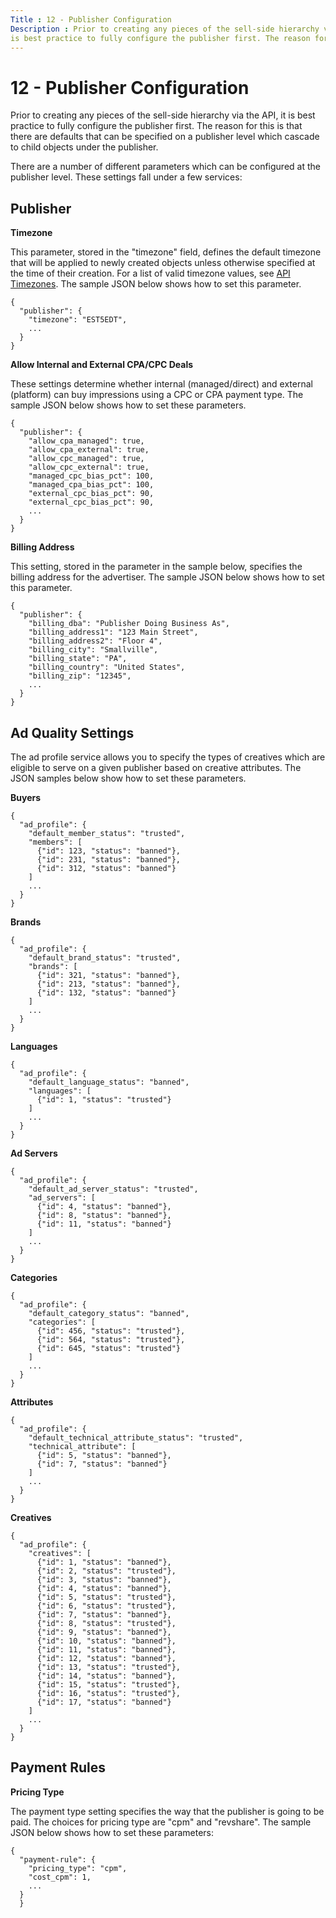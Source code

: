 ```yaml
---
Title : 12 - Publisher Configuration
Description : Prior to creating any pieces of the sell-side hierarchy via the API, it
is best practice to fully configure the publisher first. The reason for
---
```



# 12 - Publisher Configuration



Prior to creating any pieces of the sell-side hierarchy via the API, it
is best practice to fully configure the publisher first. The reason for
this is that there are defaults that can be specified on a publisher
level which cascade to child objects under the publisher.

There are a number of different parameters which can be configured at
the publisher level. These settings fall under a few services:

<div id="ID-00000a19__section_adr_hsm_rwb" >

## Publisher

**Timezone**

This parameter, stored in the "timezone" field, defines the default
timezone that will be applied to newly created objects unless otherwise
specified at the time of their creation. For a list of valid timezone
values, see <a
href="https://docs.xandr.com/bundle/xandr-api/page/api-timezones.html"
class="xref" target="_blank">API Timezones</a>. The sample JSON below
shows how to set this parameter.

``` pre
{
  "publisher": {
    "timezone": "EST5EDT",
    ...
  }
}
```

**Allow Internal and External CPA/CPC Deals**

These settings determine whether internal (managed/direct) and external
(platform) can buy impressions using a CPC or CPA payment type. The
sample JSON below shows how to set these parameters.

``` pre
{
  "publisher": {
    "allow_cpa_managed": true,
    "allow_cpa_external": true,
    "allow_cpc_managed": true,
    "allow_cpc_external": true,
    "managed_cpc_bias_pct": 100,
    "managed_cpa_bias_pct": 100,
    "external_cpc_bias_pct": 90,
    "external_cpc_bias_pct": 90,
    ...
  }
}
```

**Billing Address**

This setting, stored in the parameter in the sample below, specifies the
billing address for the advertiser. The sample JSON below shows how to
set this parameter.

``` pre
{
  "publisher": {
    "billing_dba": "Publisher Doing Business As",
    "billing_address1": "123 Main Street",
    "billing_address2": "Floor 4",
    "billing_city": "Smallville",
    "billing_state": "PA",
    "billing_country": "United States",
    "billing_zip": "12345",
    ...
  }
}
```



<div id="ID-00000a19__section_s1x_ltm_rwb" >

## Ad Quality Settings

The ad profile service allows you to specify the types of creatives
which are eligible to serve on a given publisher based on creative
attributes. The JSON samples below show how to set these parameters.

**Buyers**

``` pre
{
  "ad_profile": {
    "default_member_status": "trusted",
    "members": [
      {"id": 123, "status": "banned"},
      {"id": 231, "status": "banned"},
      {"id": 312, "status": "banned"}
    ]
    ...
  }
}
```

**Brands**

``` pre
{
  "ad_profile": {
    "default_brand_status": "trusted",
    "brands": [
      {"id": 321, "status": "banned"},
      {"id": 213, "status": "banned"},
      {"id": 132, "status": "banned"}
    ]
    ...
  }
}
```

**Languages**

``` pre
{
  "ad_profile": {
    "default_language_status": "banned",
    "languages": [
      {"id": 1, "status": "trusted"}
    ]
    ...
  }
}
```

**Ad Servers**

``` pre
{
  "ad_profile": {
    "default_ad_server_status": "trusted",
    "ad_servers": [
      {"id": 4, "status": "banned"},
      {"id": 8, "status": "banned"},
      {"id": 11, "status": "banned"}
    ]
    ...
  }
}
```

**Categories**

``` pre
{
  "ad_profile": {
    "default_category_status": "banned",
    "categories": [
      {"id": 456, "status": "trusted"},
      {"id": 564, "status": "trusted"},
      {"id": 645, "status": "trusted"}
    ]
    ...
  }
}
```

**Attributes**

``` pre
{
  "ad_profile": {
    "default_technical_attribute_status": "trusted",
    "technical_attribute": [
      {"id": 5, "status": "banned"},
      {"id": 7, "status": "banned"}
    ]
    ...
  }
}
```

**Creatives**

``` pre
{
  "ad_profile": {
    "creatives": [
      {"id": 1, "status": "banned"},
      {"id": 2, "status": "trusted"},
      {"id": 3, "status": "banned"},
      {"id": 4, "status": "banned"},
      {"id": 5, "status": "trusted"},
      {"id": 6, "status": "trusted"},
      {"id": 7, "status": "banned"},
      {"id": 8, "status": "trusted"},
      {"id": 9, "status": "banned"},
      {"id": 10, "status": "banned"},
      {"id": 11, "status": "banned"},
      {"id": 12, "status": "banned"},
      {"id": 13, "status": "trusted"},
      {"id": 14, "status": "banned"},
      {"id": 15, "status": "trusted"},
      {"id": 16, "status": "trusted"},
      {"id": 17, "status": "banned"}
    ]
    ...
  }
}
```



<div id="ID-00000a19__section_rrb_25m_rwb" >

## Payment Rules

**Pricing Type**

The payment type setting specifies the way that the publisher is going
to be paid. The choices for pricing type are "cpm" and "revshare". The
sample JSON below shows how to set these parameters:

``` pre
{
  "payment-rule": {
    "pricing_type": "cpm",
    "cost_cpm": 1,
    ...
  }
  }
```






